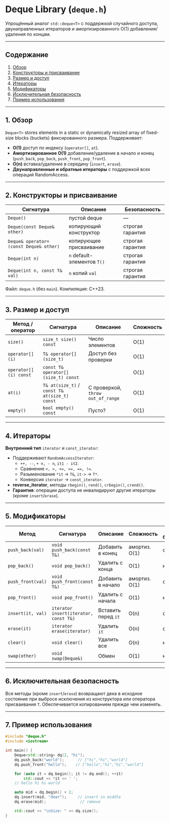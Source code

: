 # Deque<T> Library (`deque.h`)

Упрощённый аналог `std::deque<T>` с поддержкой случайного доступа, двунаправленных итераторов и амортизированного O(1) добавления/удаления по концам.

---

## Содержание
1. [Обзор](#overview)
2. [Конструкторы и присваивание](#constructors)
3. [Размер и доступ](#access)
4. [Итераторы](#iterators)
5. [Модификаторы](#modifiers)
6. [Исключительная безопасность](#exceptions)
7. [Пример использования](#example)

---

## <a name="overview"></a>1. Обзор

`Deque<T>` stores elements in a static or dynamically resized array of fixed-size blocks (buckets) фиксированного размера. Поддерживает:

- **O(1)** доступ по индексу (`operator[]`, `at`).
- **Амортизированное O(1)** добавление/удаление в начало и конец (`push_back`, `pop_back`, `push_front`, `pop_front`).
- **O(n)** вставка/удаление в середину (`insert`, `erase`).
- **Двунаправленные и обратные итераторы** с поддержкой всех операций RandomAccess.

---

## <a name="constructors"></a>2. Конструкторы и присваивание

| Сигнатура | Описание | Безопасность |
|---|---|---|
| `Deque()` | пустой deque | — |
| `Deque(const Deque& other)` | копирующий конструктор | строгая гарантия |
| `Deque& operator=(const Deque& other)` | копирующее присваивание | строгая гарантия |
| `Deque(int n)` | `n` default-элементов `T()` | строгая гарантия |
| `Deque(int n, const T& val)` | `n` копий `val` | строгая гарантия |

Файл: `deque.h` (без `main`). Компиляция: C++23.

---

## <a name="access"></a>3. Размер и доступ

| Метод / оператор | Сигнатура | Описание | Сложность |
|---|---|---|---|
| `size()` | `size_t size() const` | Число элементов | O(1) |
| `operator[](i)` | `T& operator[](size_t)` | Доступ без проверки | O(1) |
| `operator[](i) const` | `const T& operator[](size_t) const` |  | O(1) |
| `at(i)` | `T& at(size_t)` / `const T& at(size_t) const` | С проверкой, `throw out_of_range` | O(1) |
| `empty()` | `bool empty() const` | Пусто? | O(1) |

---

## <a name="iterators"></a>4. Итераторы

**Внутренний тип** `iterator` и `const_iterator`:
- Поддерживают `RandomAccessIterator`:
  - `++, --`, `+ n, - n`, `it1 - it2`.
  - Сравнение `<, >, <=, >=, ==, !=`.
  - Разыменование `*it` → `T&`, `it->` → `T*`.
  - Конверсия `iterator` → `const_iterator`.
- **reverse_iterator**, методы `rbegin()`, `rend()`, `crbegin()`, `crend()`.
- **Гарантия**: операции доступа не инвалидируют другие итераторы (кроме `insert`/`erase`).

---

## <a name="modifiers"></a>5. Модификаторы

| Метод | Сигнатура | Описание | Сложность | Искл. безопасность |
|---|---|---|---|---|
| `push_back(val)` | `void push_back(const T&)` | Добавить в конец | амортиз. O(1) | строгая |
| `pop_back()` | `void pop_back()` | Удалить с конца | O(1) | н/д |
| `push_front(val)` | `void push_front(const T&)` | Добавить в начало | амортиз. O(1) | строгая |
| `pop_front()` | `void pop_front()` | Удалить с начала | O(1) | н/д |
| `insert(it, val)` | `iterator insert(iterator, const T&)` | Вставить перед `it` | O(n) | строгая |
| `erase(it)` | `iterator erase(iterator)` | Удалить `it` | O(n) | строгая |
| `clear()` | `void clear()` | Удалить все | O(n) | н/д |
| `swap(other)` | `void swap(Deque&)` | Обмен | O(1) | н/д |

---

## <a name="exceptions"></a>6. Исключительная безопасность

Все методы (кроме `insert`/`erase`) возвращают дека в исходное состояние при выбросе исключения из конструктора или оператора присваивания `T`. Обеспечивается копированием прежде чем изменять.

---

## <a name="example"></a>7. Пример использования

```cpp
#include "deque.h"
#include <iostream>

int main() {
    Deque<std::string> dq(2, "hi");
    dq.push_back("world");      // ["hi","hi","world"]
    dq.push_front("hello");    // ["hello","hi","hi","world"]

    for (auto it = dq.begin(); it != dq.end(); ++it)
        std::cout << *it << ' ';
    // hello hi hi world

    auto mid = dq.begin() + 2;
    dq.insert(mid, "dear");     // insert in middle
    dq.erase(mid);               // remove

    std::cout << "\nSize: " << dq.size();
}
````

